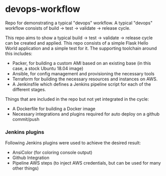 # devops-workflow
Repo for demonstrating a typical "devops" workflow. A typical "devops" workflow consists of build -> test -> validate -> release cycle. 

This repo aims to show a typical build -> test -> validate -> release cycle can be created and applied. This repo consists of a simple Flask Hello World application and a simple test for it. The supporting toolchain around this includes:

- Packer, for building a custom AMI based on an existing base (in this case, a stock Ubuntu 18.04 image)
- Ansible, for config management and provisioning the necessary tools
- Terraform for building the necessary resources and instances on AWS.
- A Jenkinsfile which defines a Jenkins pipeline script for each of the different stages.

Things that are included in the repo but not yet integrated in the cycle:

- A Dockerfile for building a Docker image
- Necessary integrations and plugins required for auto deploy on a github commit/push

### Jenkins plugins

Following Jenkins plugins were used to achieve the desired result:

- AnsiColor (for coloring console output)
- Github Integration
- Pipeline AWS steps (to inject AWS credentials, but can be used for many other things)
